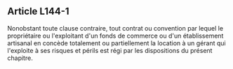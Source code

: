 Article L144-1
----
Nonobstant toute clause contraire, tout contrat ou convention par lequel le
propriétaire ou l'exploitant d'un fonds de commerce ou d'un établissement
artisanal en concède totalement ou partiellement la location à un gérant qui
l'exploite à ses risques et périls est régi par les dispositions du présent
chapitre.
